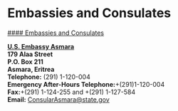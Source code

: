 # Embassies and Consulates

[#### Embassies and Consulates](javascript:void(0); "Embassies and Consulates")

**[U.S. Embassy Asmara](https://er.usembassy.gov/)  
179 Alaa Street  
P.O. Box 211  
Asmara, Eritrea  
Telephone:** (291) 1-120-004  
**Emergency After-Hours Telephone:**+(291)1-120-004  
**Fax:**+(291) 1-124-255 and +(291) 1-127-584  
**Email:** [ConsularAsmara@state.gov](mailto:ConsularAsmara@state.gov)